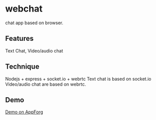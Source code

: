webchat
=======

chat app based on browser.

Features
------
Text Chat,
Video/audio chat

Technique
------
Nodejs + express + socket.io + webrtc
Text chat is based on socket.io
Video/audio chat are based on webrtc.

Demo
------
[Demo on AppForg](http://webchat.ap01.aws.af.cm/)